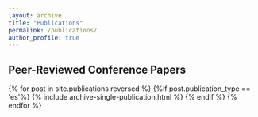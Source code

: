 ```yaml
---
layout: archive
title: "Publications"
permalink: /publications/
author_profile: true
---
```



<h2 class="archive__item-title"> Peer-Reviewed Conference Papers </h2>

{% for post in site.publications reversed %}
  {%if post.publication_type == 'es'%}
    {% include archive-single-publication.html %}
  {% endif %}
{% endfor %}
